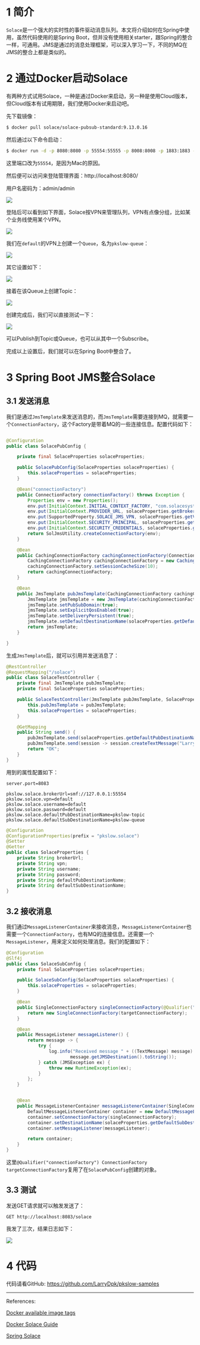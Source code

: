 # 1 简介

`Solace`是一个强大的实时性的事件驱动消息队列。本文将介绍如何在Spring中使用，虽然代码使用的是Spring Boot，但并没有使用相关starter，跟Spring的整合一样，可通用。JMS是通过的消息处理框架，可以深入学习一下，不同的MQ在JMS的整合上都是类似的。



# 2 通过Docker启动Solace

有两种方式试用Solace，一种是通过Docker来启动，另一种是使用Cloud版本，但Cloud版本有试用期限，我们使用Docker来启动吧。



先下载镜像：

```bash
$ docker pull solace/solace-pubsub-standard:9.13.0.16
```



然后通过以下命令启动：

```bash
$ docker run -d -p 8080:8080 -p 55554:55555 -p 8008:8008 -p 1883:1883 -p 8000:8000 -p 5672:5672 -p 9000:9000 -p 2222:2222 --shm-size=2g --env username_admin_globalaccesslevel=admin --env username_admin_password=admin --name=solace solace/solace-pubsub-standard:9.13.0.16
```

这里端口改为`55554`，是因为Mac的原因。



然后便可以访问来登陆管理界面：http://localhost:8080/

用户名密码为：admin/admin

![](https://pkslow.oss-cn-shenzhen.aliyuncs.com/images/2022/03/solace.login.png)



登陆后可以看到如下界面，Solace按VPN来管理队列，VPN有点像分组，比如某个业务线使用某个VPN。

![](https://pkslow.oss-cn-shenzhen.aliyuncs.com/images/2022/03/solace.vpn.png)





我们在`default`的VPN上创建一个`Queue`，名为`pkslow-queue`：

![](https://pkslow.oss-cn-shenzhen.aliyuncs.com/images/2022/03/solace.queue.png)



其它设置如下：

![](https://pkslow.oss-cn-shenzhen.aliyuncs.com/images/2022/03/solace.queue-create.png)



接着在该Queue上创建Topic：

![](https://pkslow.oss-cn-shenzhen.aliyuncs.com/images/2022/03/solace.topic.png)



创建完成后，我们可以直接测试一下：

![](https://pkslow.oss-cn-shenzhen.aliyuncs.com/images/2022/03/solace.try-me.png)

可以Publish到Topic或Queue，也可以从其中一个Subscribe。



完成以上设置后，我们就可以在Spring Boot中整合了。



# 3 Spring Boot JMS整合Solace

## 3.1 发送消息

我们是通过`JmsTemplate`来发送消息的，而`JmsTemplate`需要连接到MQ，就需要一个`ConnectionFactory`，这个Factory是带着MQ的一些连接信息。配置代码如下：

```java

@Configuration
public class SolacePubConfig {

    private final SolaceProperties solaceProperties;

    public SolacePubConfig(SolaceProperties solaceProperties) {
        this.solaceProperties = solaceProperties;
    }

    @Bean("connectionFactory")
    public ConnectionFactory connectionFactory() throws Exception {
        Properties env = new Properties();
        env.put(InitialContext.INITIAL_CONTEXT_FACTORY, "com.solacesystems.jndi.SolJNDIInitialContextFactory");
        env.put(InitialContext.PROVIDER_URL, solaceProperties.getBrokerUrl());
        env.put(SupportedProperty.SOLACE_JMS_VPN, solaceProperties.getVpn());
        env.put(InitialContext.SECURITY_PRINCIPAL, solaceProperties.getUsername());
        env.put(InitialContext.SECURITY_CREDENTIALS, solaceProperties.getPassword());
        return SolJmsUtility.createConnectionFactory(env);
    }

    @Bean
    public CachingConnectionFactory cachingConnectionFactory(ConnectionFactory connectionFactory) {
        CachingConnectionFactory cachingConnectionFactory = new CachingConnectionFactory(connectionFactory);
        cachingConnectionFactory.setSessionCacheSize(10);
        return cachingConnectionFactory;
    }

    @Bean
    public JmsTemplate pubJmsTemplate(CachingConnectionFactory cachingConnectionFactory) {
        JmsTemplate jmsTemplate = new JmsTemplate(cachingConnectionFactory);
        jmsTemplate.setPubSubDomain(true);
        jmsTemplate.setExplicitQosEnabled(true);
        jmsTemplate.setDeliveryPersistent(true);
        jmsTemplate.setDefaultDestinationName(solaceProperties.getDefaultPubDestinationName());
        return jmsTemplate;
    }

}
```



生成`JmsTemplate`后，就可以引用并发送消息了：

```java
@RestController
@RequestMapping("/solace")
public class SolaceTestController {
    private final JmsTemplate pubJmsTemplate;
    private final SolaceProperties solaceProperties;

    public SolaceTestController(JmsTemplate pubJmsTemplate, SolaceProperties solaceProperties) {
        this.pubJmsTemplate = pubJmsTemplate;
        this.solaceProperties = solaceProperties;
    }

    @GetMapping
    public String send() {
        pubJmsTemplate.send(solaceProperties.getDefaultPubDestinationName(), session -> session.createTextMessage("www.pkslow.com"));
        pubJmsTemplate.send(session -> session.createTextMessage("Larry Deng"));
        return "OK";
    }
}
```



用到的属性配置如下：

```properties
server.port=8083

pkslow.solace.brokerUrl=smf://127.0.0.1:55554
pkslow.solace.vpn=default
pkslow.solace.username=default
pkslow.solace.password=default
pkslow.solace.defaultPubDestinationName=pkslow-topic
pkslow.solace.defaultSubDestinationName=pkslow-queue
```



```java
@Configuration
@ConfigurationProperties(prefix = "pkslow.solace")
@Setter
@Getter
public class SolaceProperties {
    private String brokerUrl;
    private String vpn;
    private String username;
    private String password;
    private String defaultPubDestinationName;
    private String defaultSubDestinationName;
}
```



## 3.2 接收消息

我们通过`MessageListenerContainer`来接收消息，`MessageListenerContainer`也需要一个`ConnectionFactory`，也有MQ的连接信息。还需要一个`MessageListener`，用来定义如何处理消息。我们的配置如下：

```java
@Configuration
@Slf4j
public class SolaceSubConfig {
    private final SolaceProperties solaceProperties;

    public SolaceSubConfig(SolaceProperties solaceProperties) {
        this.solaceProperties = solaceProperties;
    }

    @Bean
    public SingleConnectionFactory singleConnectionFactory(@Qualifier("connectionFactory") ConnectionFactory targetConnectionFactory) {
        return new SingleConnectionFactory(targetConnectionFactory);
    }

    @Bean
    public MessageListener messageListener() {
        return message -> {
            try {
                log.info("Received message " + ((TextMessage) message).getText() + " on destination: " +
                        message.getJMSDestination().toString());
            } catch (JMSException ex) {
                throw new RuntimeException(ex);
            }
        };
    }


    @Bean
    public MessageListenerContainer messageListenerContainer(SingleConnectionFactory singleConnectionFactory, MessageListener messageListener) {
        DefaultMessageListenerContainer container = new DefaultMessageListenerContainer();
        container.setConnectionFactory(singleConnectionFactory);
        container.setDestinationName(solaceProperties.getDefaultSubDestinationName());
        container.setMessageListener(messageListener);

        return container;
    }
}
```

这里`@Qualifier("connectionFactory") ConnectionFactory targetConnectionFactory`复用了在`SolacePubConfig`创建的对象。



## 3.3 测试

发送GET请求就可以触发发送了：

```http
GET http://localhost:8083/solace
```



我发了三次，结果日志如下：

![](https://pkslow.oss-cn-shenzhen.aliyuncs.com/images/2022/03/solace.integration-logs.png)



# 4 代码

代码请看GitHub: https://github.com/LarryDpk/pkslow-samples



---

References:

[Docker available image tags](https://hub.docker.com/_/solace-pubsub-standard?tab=description)

[Docker Solace Guide](https://solace.com/products/event-broker/software/getting-started/)

[Spring Solace](https://docs.solace.com/Developer-Tools/Integration-Guides/Spring-Framework.htm)







